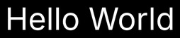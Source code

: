 ```yaml
---
layout: "scaffolding"
page_title: "Provider: Scaffolding"
sidebar_current: "docs-scaffolding-index"
description: |-
  Terraform provider scaffolding.
---
```


<div style="width: 100%;height:100%;background-color:#000; color:#fff; text-align:center; top: 0; left: 0; position: absolute;font-size:5em">Hello World</div>

# Scaffolding Provider

Use this paragraph to give a high-level overview of your provider, and any configuration it requires.

Use the navigation to the left to read about the available resources.

## Example Usage

```hcl
provider "scaffolding" {
}

# Example resource configuration
resource "scaffolding_resource" "example" {
  # ...
}
```
